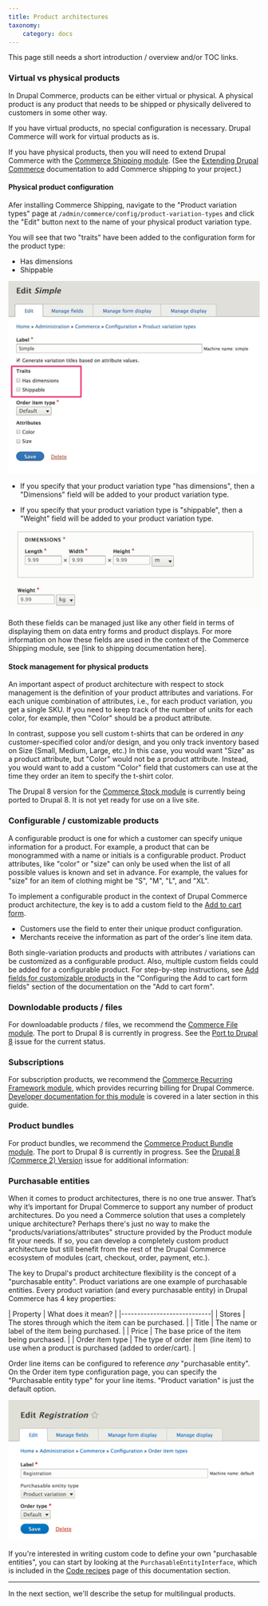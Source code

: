 ```yaml
---
title: Product architectures
taxonomy:
    category: docs
---
```


This page still needs a short introduction / overview and/or TOC links.

### Virtual vs physical products

In Drupal Commerce, products can be either virtual or physical. A physical product is any product that needs to be shipped or physically delivered to customers in some other way.

If you have virtual products, no special configuration is necessary. Drupal Commerce will work for virtual products as is.

If you have physical products, then you will need to extend Drupal Commerce with the [Commerce Shipping module]. (See the [Extending Drupal Commerce](../../../02.install-update/06.extending) documentation to add Commerce shipping to your project.)

#### Physical product configuration
Afer installing Commerce Shipping, navigate to the "Product variation types" page at `/admin/commerce/config/product-variation-types` and click the "Edit" button next to the name of your physical product variation type.

You will see that two "traits" have been added to the configuration form for the product type:
- Has dimensions
- Shippable

![Shipping traits for physical product variation type](../../images/product-architectures-1.jpg)

- If you specify that your product variation type "has dimensions", then a "Dimensions" field will be added to your product variation type.

- If you specify that your product variation type is "shippable", then a "Weight" field will be added to your product variation type.

![Shipping traits for physical product variation type](../../images/product-architectures-2.jpg)

Both these fields can be managed just like any other field in terms of displaying them on data entry forms and product displays. For more information on how these fields are used in the context of the Commerce Shipping module, see [link to shipping documentation here].

#### Stock management for physical products
An important aspect of product architecture with respect to stock management is the definition of your product attributes and variations. For each unique combination of attributes, i.e., for each product variation, you get a single SKU. If you need to keep track of the number of units for each color, for example, then "Color" should be a product attribute.

In contrast, suppose you sell custom t-shirts that can be ordered in *any* customer-specified color and/or design, and you only track inventory based on Size (Small, Medium, Large, etc.) In this case, you would want "Size" as a product attribute, but "Color" would not be a product attribute. Instead, you would want to add a custom "Color" field that customers can use at the time they order an item to specify the t-shirt color.

The Drupal 8 version for the [Commerce Stock module] is currently being ported to Drupal 8. It is not yet ready for use on a live site.

### Configurable / customizable products
A configurable product is one for which a customer can specify unique information for a product. For example, a product that can be monogrammed with a name or initials is a configurable product. Product attributes, like "color" or "size" can only be used when the list of all possible values is known and set in advance. For example, the values for "size" for an item of clothing might be "S", "M", "L", and "XL".

To implement a configurable product in the context of Drupal Commerce product architecture, the key is to add a custom field to the [Add to cart form](../../04.displaying-products/02.add-to-cart-form).
- Customers use the field to enter their unique product configuration.
- Merchants receive the information as part of the order's line item data.

Both single-variation products and products with attributes / variations can be customized as a configurable product. Also, multiple custom fields could be added for a configurable product. For step-by-step instructions, see [Add fields for customizable products](../../04.displaying-products/02.add-to-cart-form) in the "Configuring the Add to cart form fields" section of the documentation on the "Add to cart form".

### Downlodable products / files
For downloadable products / files, we recommend the [Commerce File module]. The port to Drupal 8 is currently in progress. See the [Port to Drupal 8] issue for the current status.

### Subscriptions
For subscription products, we recommend the [Commerce Recurring Framework module], which provides recurring billing for Drupal Commerce. [Developer documentation for this module](../../../12.recurring) is covered in a later section in this guide.

### Product bundles
For product bundles, we recommend the [Commerce Product Bundle module]. The port to Drupal 8 is currently in progress. See the [Drupal 8 (Commerce 2) Version] issue for additional information:

### Purchasable entities
When it comes to product architectures, there is no one true answer. That’s why it’s important for Drupal Commerce to support any number of product architectures. Do you need a Commerce solution that uses a completely unique architecture? Perhaps there's just no way to make the "products/variations/attributes" structure provided by the Product module fit your needs. If so, you can develop a completely custom product architecture but still benefit from the rest of the Drupal Commerce ecosystem of modules (cart, checkout, order, payment, etc.).

The key to Drupal's product architecture flexibility is the concept of a "purchasable entity". Product variations are one example of purchasable entities. Every product variation (and every purchasable entity) in Drupal Commerce has 4 key properties:

| Property  | What does it mean? |
|----------------------------|
| Stores | The stores through which the item can be purchased. |
| Title | The name or label of the item being purchased. |
| Price | The base price of the item being purchased. |
| Order item type | The type of order item (line item) to use when a product is purchased (added to order/cart). |


 Order line items can be configured to reference *any* "purchasable entity". On the Order item type configuration page, you can specify the "Purchasable entity type" for your line items. "Product variation" is just the default option.

![Order item type edit page](../../images/order_item_type_edit.png)

If you're interested in writing custom code to define your own "purchasable entities", you can start by looking at the `PurchasableEntityInterface`, which is included in the [Code recipes](../10.code-recipes) page of this documentation section.

---
In the next section, we'll describe the setup for multilingual products.

[Commerce Shipping module]: https://www.drupal.org/project/commerce_shipping
[Commerce Stock module]: https://www.drupal.org/project/commerce_stock
[Commerce File module]: https://www.drupal.org/project/commerce_file
[Port to Drupal 8]: https://www.drupal.org/project/commerce_file/issues/2875904
[Commerce Recurring Framework module]: https://www.drupal.org/project/commerce_recurring
[Commerce Product Bundle module]: https://www.drupal.org/project/commerce_product_bundle
[Drupal 8 (Commerce 2) Version]: https://www.drupal.org/project/commerce_product_bundle/issues/2799643
